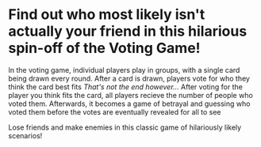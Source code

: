 # Find out who most likely isn't actually your friend in this hilarious spin-off of the Voting Game!

In the voting game, individual players play in groups, with a single card being drawn every round.
After a card is drawn, players vote for who they think the card best fits
*That's not the end however...*
After voting for the player you think fits the card, all players recieve the number of people who voted them.
Afterwards, it becomes a game of betrayal and guessing who voted them before the votes are eventually revealed for all to see

Lose friends and make enemies in this classic game of hilariously likely scenarios!